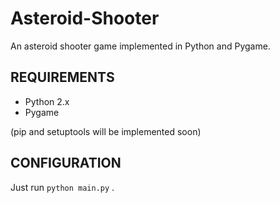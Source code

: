 # Asteroid-Shooter
An asteroid shooter game implemented in Python and Pygame.


REQUIREMENTS
------------
* Python 2.x
* Pygame

(pip and setuptools will be implemented soon)

CONFIGURATION
-------------

Just run `python main.py` . 

